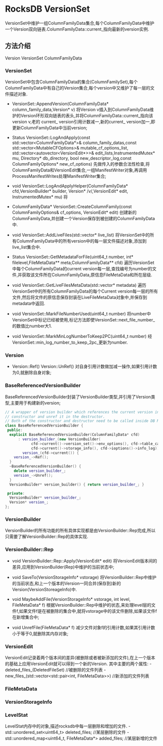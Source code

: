 # RocksDB VersionSet

VersionSet中维护一组ColumnFamilyData集合,每个ColumnFamilyData中维护一个Version双向链表.ColumnFamilyData::current_指向最新的version实例.

## 方法介绍

Version VersionSet ColumnFamilyData

### VersionSet

VersionSet中包含ColumnFamilyData的集合(ColumnFamilySet),每个ColumnFamilyData中有自己的Version集合,每个version中又维护了每一层的文件描述对象.

* VersionSet::AppendVersion(ColumnFamilyData* column_family_data,Version* v)
将Version v插入到ColumnFamilyData维护的Version环形双向链表的表头,并将ColumnFamilyData::current_指向该version v,老的 current_ version引用计数减一,新的current_ version加一,即更新ColumnFamilyData中当前version;

* Status VersionSet::LogAndApply(const std::vector<ColumnFamilyData*>& column_family_datas,const std::vector\<MutableCFOptions\>& mutable_cf_options_list, std::vector<autovector<VersionEdit*>>& edit_lists,InstrumentedMutex* mu, Directory* db_directory, bool new_descriptor_log,const ColumnFamilyOptions* new_cf_options)
先做传入的参数合法性检查,将ColumnFamilyData和VersionEdit集合,一组ManifestWriter对象,再调用ProcessManifestWrites处理ManifestWriter集合;

* void VersionSet::LogAndApplyHelper(ColumnFamilyData* cfd,VersionBuilder* builder, Version* /*v*/,VersionEdit* edit, InstrumentedMutex* mu)
将

* ColumnFamilyData* VersionSet::CreateColumnFamily(const ColumnFamilyOptions& cf_options, VersionEdit* edit)
创建新的ColumnFamilyData,并创建一个Version保存到被创建的ColumnFamilyData中.

* void VersionSet::AddLiveFiles(std::vector<FileDescriptor>* live_list)
将VersionSet中的所有ColumnFamilyData中的所有version中的每一层文件描述对象,添加到live_list集合中.

* Status VersionSet::GetMetadataForFile(uint64_t number, int* filelevel,FileMetaData** meta,ColumnFamilyData** cfd)
遍历VersionSet中每个ColumnFamilyData的current version每一层,查找编号为number的文件,并获取该文件所在ColumnFamilyData,原信息FileMetaData和所在层级.

* void VersionSet::GetLiveFilesMetaData(std::vector<LiveFileMetaData>* metadata)
遍历VersionSet中的所有ColumnFamilyData的每个Current version每一层的所有文件,然后将文件的原信息保存封装在LiveFileMetaData对象中,并保存到metadata中返回.

* void VersionSet::MarkFileNumberUsed(uint64_t number)
将number中VersionSet中标记已经被使用,标记方法即使VersionSet::next_file_number_的数值比number大1.

* void VersionSet::MarkMinLogNumberToKeep2PC(uint64_t number)
经VersionSet::min_log_number_to_keep_2pc_更新为number.

### Version

* Version::Ref()
Version::UnRef()
对自身引用计数做加减一操作,如果引用计数为0,就删除自身对象;

### BaseReferencedVersionBuilder

BaseReferencedVersionBuilder封装了VersionBuilder类型,并引用了Version类型,主要用于构建新的version;

```c++
// A wrapper of version builder which references the current version in
// constructor and unref it in the destructor.
// Both of the constructor and destructor need to be called inside DB Mutex.
class BaseReferencedVersionBuilder {
 public:
  explicit BaseReferencedVersionBuilder(ColumnFamilyData* cfd)
      : version_builder_(new VersionBuilder(
            cfd->current()->version_set()->env_options(), cfd->table_cache(),
            cfd->current()->storage_info(), cfd->ioptions()->info_log)),
        version_(cfd->current()) {
    version_->Ref();
  }
  ~BaseReferencedVersionBuilder() {
    delete version_builder_;
    version_->Unref();
  }
  VersionBuilder* version_builder() { return version_builder_; }

 private:
  VersionBuilder* version_builder_;
  Version* version_;
};
```

### VersionBuilder

VersionBuilder的所有功能的所有具体实现都是由VersionBuilder::Rep完成,所以只需要了解VersionBuilder::Rep的具体实现.

### VersionBuilder::Rep

* void VersionBuilder::Rep::Apply(VersionEdit* edit)
将VersionEdit版本间的差异,应用到VersionBuilder(Rep)中维护的当前状态中;

* void SaveTo(VersionStorageInfo* vstorage)
将VersionBuilder::Rep中维护的当前状态,和上一个版本的Version一同合并(保存到)新的Version(VersionStoreageInfo)中.

* void MaybeAddFile(VersionStorageInfo* vstorage, int level, FileMetaData* f)
根据VersionBuilder::Rep中维护的状态,来处理level层的文件f,如果文件f是在被删除的集合中,就将vstorage中的该文件删除,如果该文件f在新增集合中;

* void UnrefFile(FileMetaData* f)
减少文件对象f的引用计数,如果其引用计数小于等于0,就删除其内存对象;

### VersionEdit

VersionEdit记录着两个版本间的差异(被删除或者被新添加的文件),在上一个版本的基础上应用VersionEdit就可以得到一个新的Version.
其中主要的两个属性:
    - deleted_files_(DeletedFileSet)                           //被删除的文件列表
    - new_files_(std::vector<std::pair<int, FileMetaData>>)    //新添加的文件列表

### FileMetaData

### VersionStorageInfo

### LevelStat

LevelStat内存中的对象,描述rocksdb中每一层删除和增加的文件.
    - std::unordered_set<uint64_t> deleted_files; //某层删除的文件
    - std::unordered_map<uint64_t, FileMetaData*> added_files; //某层新增的文件
